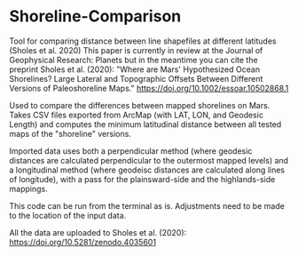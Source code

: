 # Shoreline-Comparison
Tool for comparing distance between line shapefiles at different latitudes (Sholes et al. 2020)
This paper is currently in review at the Journal of Geophysical Research: Planets but in the meantime you can cite the preprint Sholes et al. (2020): "Where are Mars' Hypothesized Ocean Shorelines? Large Lateral and Topographic Offsets Between Different Versions of Paleoshoreline Maps." https://doi.org/10.1002/essoar.10502868.1

Used to compare the differences between mapped shorelines on Mars.
Takes CSV files exported from ArcMap (with LAT, LON, and Geodesic Length) and computes the minimum latitudinal distance between all tested maps of the "shoreline" versions. 

Imported data uses both a perpendicular method (where geodesic distances are calculated perpendicular to the outermost mapped levels) and a longitudinal method (where geodeisc distances are calculated along lines of longitude), with a pass for the plainsward-side and the highlands-side mappings. 
    
This code can be run from the terminal as is. Adjustments need to be made to the location of the input data. 

All the data are uploaded to Sholes et al. (2020): https://doi.org/10.5281/zenodo.4035601
